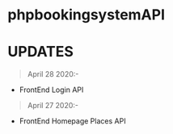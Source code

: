 # phpbookingsystemAPI
# UPDATES

> April 28 2020:-
* FrontEnd Login API

> April 27 2020:-
* FrontEnd Homepage Places API